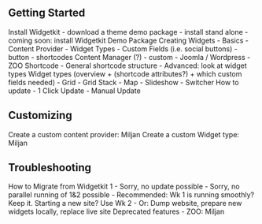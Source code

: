 ## Getting Started

Install Widgetkit
    - download a theme demo package
    - install stand alone
    - coming soon: install Widgetkit Demo Package
Creating Widgets
    - Basics
        - Content Provider
        - Widget Types
        - Custom Fields (i.e. social buttons)
    - button
    - shortcodes
Content Manager (?)
    - custom
    - Joomla / Wordpress
    - ZOO
Shortcode
    - General shortcode structure
    - Advanced: look at widget types
Widget types (overview + (shortcode attributes?) + which custom fields needed)
    - Grid
    - Grid Stack
    - Map
    - Slideshow
    - Switcher
How to update
    - 1 Click Update
    - Manual Update

## Customizing

Create a custom content provider: Miljan
Create a custom Widget type: Miljan

## Troubleshooting

How to Migrate from Widgetkit 1
    - Sorry, no update possible
    - Sorry, no parallel running of 1&2 possible
    - Recommended: Wk 1 is running smoothly? Keep it. Starting a new site? Use Wk 2
    - Or: Dump website, prepare new widgets locally, replace live site
Deprecated features
    - ZOO: Miljan